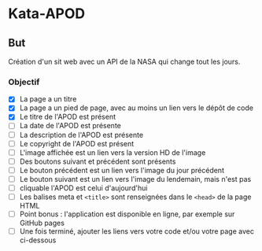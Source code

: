 # Kata-APOD
## But
Création d'un sit web avec un API de la NASA qui change tout les jours.
### Objectif 
- [x] La page a un titre
- [x]  La page a un pied de page, avec au moins un lien vers le dépôt de code
- [x]  Le titre de l'APOD est présent
- [ ]  La date de l'APOD est présente
- [ ]  La description de l'APOD est présente
- [ ]  Le copyright de l'APOD est présent
- [ ]  L'image affichée est un lien vers la version HD de l'image
- [ ]  Des boutons suivant et précédent sont présents
- [ ]  Le bouton précédent est un lien vers l'image du jour précédent
- [ ]  Le bouton suivant est un lien vers l'image du lendemain, mais n'est pas
- [ ] cliquable l'APOD est celui d'aujourd'hui
- [ ]  Les balises meta et ```<title>``` sont renseignées dans le ```<head>``` de la page HTML
- [ ]  Point bonus : l'application est disponible en ligne, par exemple sur GitHub pages
- [ ]  Une fois terminé, ajouter les liens vers votre code et/ou votre page avec ci-dessous
